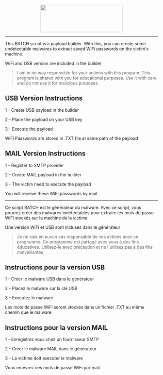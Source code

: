 <p align="center"><img src="https://user-images.githubusercontent.com/85078069/139530992-d2da14f2-dd15-4d60-821d-65333202f91e.png"height="90"width="270"/></p>

-------------------------------------------------------------------------------------

This BATCH script is a payload builder. With this, you can create some undetectable malwares to extract saved WiFi passwords on the victim's machine.

WiFi and USB version are included in the builder

> I am in no way responsible for your actions with this program. This program is shared with you for educational purposes. Use it with care and do not use it for malicious purposes.

## USB Version Instructions

1 - Create USB payload in the builder

2 - Place the payload on your USB key

3 - Execute the payload

WiFi Passwords are stored in .TXT file at same path of the payload

## MAIL Version Instructions

1 - Register to SMTP provider

2 - Create MAIL payload in the builder

3 - The victim need to execute the payload

You will receive these WiFi passwords by mail

-------------------------------------------------------------------------------------

Ce script BATCH est le générateur du malware. Avec ce script, vous pourrez créer des malwares indétectables pour extraire les mots de passe WiFi stockés sur la machine de la victime.

Une version WiFi et USB sont incluses dans le générateur

> Je ne suis en aucun cas responsable de vos actions avec ce programme. Ce programme est partagé avec vous à des fins éducatives. Utilisez-le avec précaution et ne l'utilisez pas à des fins malveillantes.

## Instructions pour la version USB

1 - Créer le malware USB dans le générateur

2 - Placez le malware sur la clé USB

3 - Executez le malware

Les mots de passe WiFi seront stockés dans un fichier .TXT au même chemin que le malware

## Instructions pour la version MAIL

1 - Enregistrez vous chez un fournisseur SMTP

2 - Créer le malware MAIL dans le générateur

3 - La victime doit executer le malware

Vous recevrez ces mots de passe WiFi par mail.
